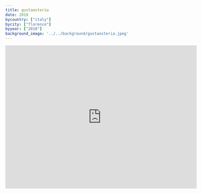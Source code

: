 ```yaml
---
title: gustaosteria
date: 2018
bycountry: ["italy"]
bycity: ["florence"]
byyear: ["2018"]
background_image: '../../background/gustaosteria.jpeg'
---
```


<iframe src="https://www.google.com/maps/embed?pb=!1m14!1m8!1m3!1d2881.2559419313775!2d11.2484799!3d43.7675457!3m2!1i1024!2i768!4f13.1!3m3!1m2!1s0x132a5154ece8da4b%3A0xba0b93b24f79384c!2sGustaosteria!5e0!3m2!1sen!2sus!4v1702063325565!5m2!1sen!2sus" width="600" height="450" style="border:0;" allowfullscreen="" loading="lazy" referrerpolicy="no-referrer-when-downgrade"></iframe>
